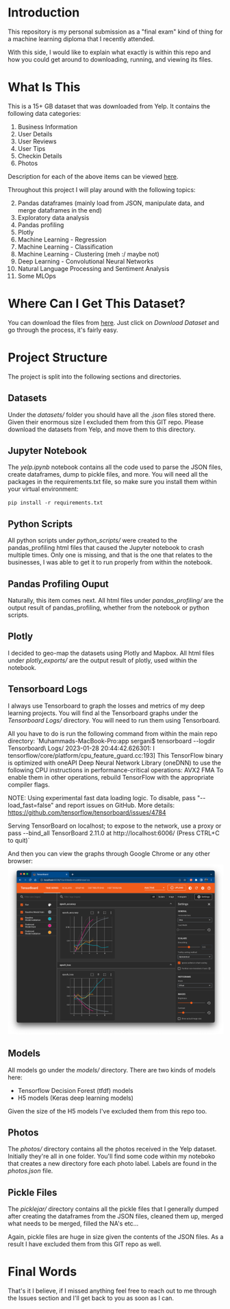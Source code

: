 # Introduction

This repository is my personal submission as a "final exam" kind of thing for a machine learning diploma that I recently attended. 

With this side, I would like to explain what exactly is within this repo and how you could get around to downloading, running, and viewing its files. 

# What Is This

This is a 15+ GB dataset that was downloaded from Yelp. It contains the following data categories:
1. Business Information
1. User Details
1. User Reviews
1. User Tips
1. Checkin Details
1. Photos

Description for each of the above items can be viewed [here](https://www.yelp.com/dataset/documentation/main).

Throughout this project I will play around with the following topics:

2. Pandas dataframes (mainly load from JSON, manipulate data, and merge dataframes in the end)
2. Exploratory data analysis
2. Pandas profiling
2. Plotly
2. Machine Learning - Regression
2. Machine Learning - Classification
2. Machine Learning - Clustering (meh :/ maybe not)
2. Deep Learning - Convolutional Neural Networks
2. Natural Language Processing and Sentiment Analysis
2. Some MLOps

# Where Can I Get This Dataset?

You can download the files from [here](https://www.yelp.com/dataset). Just click on *Download Dataset* and go through the process, it's fairly easy.

# Project Structure

The project is split into the following sections and directories.

## Datasets

Under the *datasets/* folder you should have all the *.json* files stored there. Given their enormous size I excluded them from this GIT repo. Please download the datasets from Yelp, and move them to this directory.

## Jupyter Notebook

The *yelp.ipynb* notebook contains all the code used to parse the JSON files, create dataframes, dump to pickle files, and more. You will need all the packages in the requirements.txt file, so make sure you install them within your virtual environment:

`pip install -r requirements.txt`

## Python Scripts

All python scripts under *python_scripts/* were created to the pandas_profiling html files that caused the Jupyter notebook to crash multiple times. Only one is missing, and that is the one that relates to the businesses, I was able to get it to run properly from within the notebook.

## Pandas Profiling Ouput

Naturally, this item comes next. All html files under *pandas_profiling/* are the output result of pandas_profiling, whether from the notebook or python scripts.

## Plotly

I decided to geo-map the datasets using Plotly and Mapbox. All html files under *plotly_exports/* are the output result of plotly, used within the notebook.

## Tensorboard Logs

I always use Tensorboard to graph the losses and metrics of my deep learning projects. You will find al the Tensorboard graphs under the *Tensorboard Logs/* directory. You will need to run them using Tensorboard.

All you have to do is run the following command from within the main repo directory:
`Muhammads-MacBook-Pro:app sergani$ tensorboard --logdir Tensorboard\ Logs/
2023-01-28 20:44:42.626301: I tensorflow/core/platform/cpu_feature_guard.cc:193] This TensorFlow binary is optimized with oneAPI Deep Neural Network Library (oneDNN) to use the following CPU instructions in performance-critical operations:  AVX2 FMA
To enable them in other operations, rebuild TensorFlow with the appropriate compiler flags.

NOTE: Using experimental fast data loading logic. To disable, pass
    "--load_fast=false" and report issues on GitHub. More details:
    https://github.com/tensorflow/tensorboard/issues/4784

Serving TensorBoard on localhost; to expose to the network, use a proxy or pass --bind_all
TensorBoard 2.11.0 at http://localhost:6006/ (Press CTRL+C to quit)`

And then you can view the graphs through Google Chrome or any other browser:
![tensorboard](screenshots/tensorboard.png)

## Models

All models go under the *models/* directory. There are two kinds of models here:
- Tensorflow Decision Forest (tfdf) models
- H5 models (Keras deep learning models)

Given the size of the H5 models I've excluded them from this repo too.

## Photos

The *photos/* directory contains all the photos received in the Yelp dataset. Initially they're all in one folder. You'll find some code within my noteboko that creates a new directory fore each photo label. Labels are found in the *photos.json* file.

## Pickle Files

The *picklejar/* directory contains all the pickle files that I generally dumped after creating the dataframes from the JSON files, cleaned them up, merged what needs to be merged, filled the NA's etc... 

Again, pickle files are huge in size given the contents of the JSON files. As a result I have excluded them from this GIT repo as well.

# Final Words

That's it I believe, if I missed anything feel free to reach out to me through the Issues section and I'll get back to you as soon as I can. 